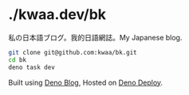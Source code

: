 # ./kwaa.dev/bk

私の日本語ブログ。我的日語網誌。My Japanese blog.

```bash
git clone git@github.com:kwaa/bk.git
cd bk
deno task dev
```

Built using [Deno Blog](https://deno.land/x/blog), Hosted on [Deno Deploy](https://deno.com/deploy).